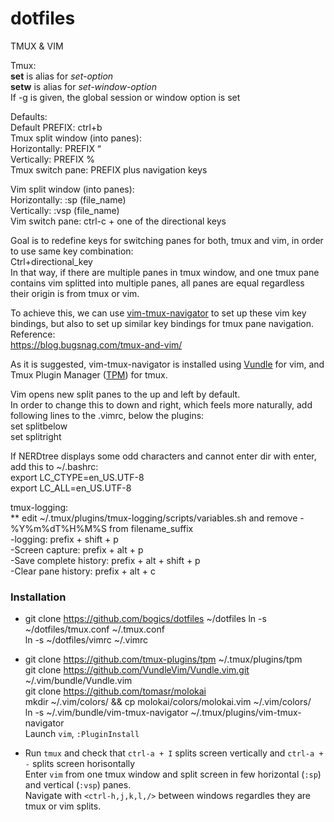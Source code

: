 # dotfiles
TMUX & VIM

Tmux:  
**set** is alias for *set-option*  
**setw** is alias for *set-window-option*  
	If -g is given, the global session or window option is set


Defaults:  
Default PREFIX: ctrl+b  
Tmux split window (into panes):  
Horizontally: PREFIX “  
Vertically:     PREFIX %  
Tmux switch pane: PREFIX plus navigation keys  
  
Vim split window (into panes):  
Horizontally: :sp (file_name)  
Vertically:      :vsp (file_name)  
Vim switch pane: ctrl-c + one of the directional keys  


Goal is to redefine keys for switching panes for both, tmux and vim, in order to use same key combination:  
Ctrl+directional_key  
In that way, if there are multiple panes in tmux window, and one tmux pane contains vim splitted into multiple panes, all panes are equal regardless their origin is from tmux or vim.  

To achieve this, we can use [vim-tmux-navigator](https://github.com/christoomey/vim-tmux-navigator) to set up these vim key bindings, but also to set up similar key bindings for tmux pane navigation.  
Reference:  
https://blog.bugsnag.com/tmux-and-vim/  

As it is suggested, vim-tmux-navigator is installed using [Vundle](https://github.com/VundleVim/Vundle.vim) for vim, and Tmux Plugin Manager ([TPM](https://github.com/tmux-plugins/tpm)) for tmux.  


Vim opens new split panes to the up and left by default.  
In order to change this to down and right, which feels more naturally, add following lines to the .vimrc, below the plugins:  
set splitbelow  
set splitright  

If NERDtree displays some odd characters and cannot enter dir with enter, add this to ~/.bashrc:  
export LC_CTYPE=en_US.UTF-8  
export LC_ALL=en_US.UTF-8  
  
tmux-logging:  
** edit ~/.tmux/plugins/tmux-logging/scripts/variables.sh and remove -%Y%m%dT%H%M%S from filename_suffix  
-logging: prefix + shift + p  
-Screen capture: prefix + alt + p  
-Save complete history: prefix + alt + shift + p  
-Clear pane history: prefix + alt + c  

### Installation  
- git clone https://github.com/bogics/dotfiles  ~/dotfiles
ln -s ~/dotfiles/tmux.conf ~/.tmux.conf  
ln -s ~/dotfiles/vimrc ~/.vimrc  

- git clone https://github.com/tmux-plugins/tpm ~/.tmux/plugins/tpm  
git clone https://github.com/VundleVim/Vundle.vim.git ~/.vim/bundle/Vundle.vim  
git clone https://github.com/tomasr/molokai  
mkdir ~/.vim/colors/ && cp molokai/colors/molokai.vim ~/.vim/colors/  
ln -s ~/.vim/bundle/vim-tmux-navigator ~/.tmux/plugins/vim-tmux-navigator  
Launch `vim`, `:PluginInstall`  

- Run `tmux` and check that `ctrl-a + I` splits screen vertically and `ctrl-a + -` splits screen horisontally  
Enter `vim` from one tmux window and split screen in few horizontal (`:sp`) and vertical (`:vsp`) panes.  
Navigate with `<ctrl-h,j,k,l,/>` between windows regardles they are tmux or vim splits.  
